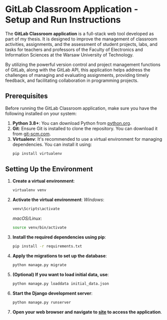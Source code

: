 # GitLab Classroom Application - Setup and Run Instructions

The **GitLab Classroom application** is a full-stack web tool developed as part of my thesis. It is designed to improve the management of classroom activities, assignments, and the assessment of student projects, labs, and tasks for teachers and professors of the Faculty of Electronics and Information Sciences at the Warsaw University of Technology.

By utilizing the powerful version control and project management functions of GitLab, along with the GitLab API, this application helps address the challenges of managing and evaluating assignments, providing timely feedback, and facilitating collaboration in programming projects.

## Prerequisites

Before running the GitLab Classroom application, make sure you have the following installed on your system:

1. **Python 3.8+**: You can download Python from [python.org](https://www.python.org/downloads/).
2. **Git**: Ensure Git is installed to clone the repository. You can download it from [git-scm.com](https://git-scm.com/downloads).
3. **Virtualenv**: It's recommended to use a virtual environment for managing dependencies. You can install it using:
   ```bash
   pip install virtualenv
   ```
## Setting Up the Environment

1. **Create a virtual environment**:
   ```bash
   virtualenv venv
   ```
3. **Activate the virtual environment**:
   *Windows*:
   ```bash
   venv\Scripts\activate
   ```
   *macOS/Linux*:
   ```bash
   source venv/bin/activate
   ```
5. **Install the required dependencies using pip**:
   ```bash
   pip install -r requirements.txt
   ```
7. **Apply the migrations to set up the database**:
   ```bash
   python manage.py migrate
   ```
10. **(Optional) If you want to load initial data, use**:
    ```bash
    python manage.py loaddata initial_data.json
    ```
12. **Start the Django development server**:
    ```bash
    python manage.py runserver
    ```
14. **Open your web browser and navigate to [site](http://127.0.0.1:8000/) to access the application**.


